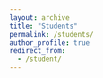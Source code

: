 ```yaml
---
layout: archive
title: "Students"
permalink: /students/
author_profile: true
redirect_from:
  - /student/
---
```

